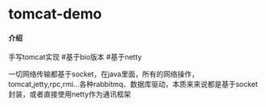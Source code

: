 # tomcat-demo

#### 介绍
手写tomcat实现
#基于bio版本
#基于netty

一切网络传输都基于socket，在java里面，所有的网络操作，tomcat,jetty,rpc,rmi...各种rabbitmq、数据库驱动，本质来来说都是基于socket封装，或者直接使用netty作为通讯框架

